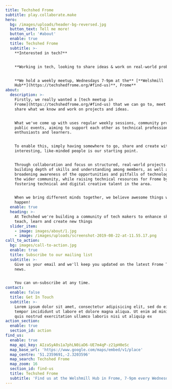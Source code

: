 ```yaml
---
title: Techshed Frome
subtitle: play.collaborate.make
hero:
  bg: /images/uploads/header-bg-reversed.jpg
  button_text: Tell me more!
  button_url: '#about'
  enable: true
  title: Techshed Frome
  subtitle: >-
    **Interested in tech?**


    **Working in tech, looking to share ideas & work on real-world problems?**


    **We hold a weekly meetup, Wednesdays 7-9pm at the** [**Welshmill
    Hub**](https://techshedfrome.org/#find-us)**, Frome**
about:
  description: >-
    Firstly, we really wanted a [tech meetup in
    Frome](https://techshedfrome.org/#find-us) that we can go to, meet people,
    share what we know and work on projects and ideas.


    What we've come up with uses regular weekly sessions, community projects and
    public events, aiming to support each other as technical professionals,
    enthusiasts and learners. 


    To enable this, simply having somewhere to go, share and create with
    interesting, like-minded people is our starting point. 


    Through collaboration and focus on structured, real-world projects we'e
    building depth of skills and understanding among members, as well as
    broadening awareness of the opportunities and pitfalls of technology among
    the wider community, while raising technical resources for Frome by
    fostering technical and digital creative talent in the area.


    When we bring different minds together, we believe awesome things will
    happen!
  enable: true
  heading: >-
    At Techshed we're building a community of tech makers to enhance skills,
    teach, learn and create new things
  slider_item:
    - image: images/about/1.jpg
    - image: /images/uploads/screenshot-2019-08-22-at-11.55.17.png
call_to_action:
  bg: images/call-to-action.jpg
  enable: true
  title: Subscribe to our mailing list
  subtitle: >-
    Give us your email and we'll keep you updated on the latest Frome Tech Shed
    news. 


    You can un-subscribe at any time.
contact:
  enable: false
  title: Get In Touch
  subtitle: >-
    Lorem ipsum dolor sit amet, consectetur adipisicing elit, sed do eiusmod
    tempor incididunt ut labore et dolore magna aliqua. Ut enim ad minim veniam,
    quis nostrud exercitation ullamco laboris nisi ut aliquip ex
action_section:
  enable: true
  section_id: action
find_us:
  enable: true
  map_api_key: AIzaSyA0s1a7phLN0iaD6-UE7m4qP-z21pH0eSc
  map_base_url: 'https://www.google.com/maps/embed/v1/place'
  map_centre: '51.2359691,-2.3203596'
  map_search: Techshed Frome
  map_zoom: 16
  section_id: find-us
  title: Techshed Frome
  subtitle: 'Find us at the Welshmill Hub in Frome, 7-9pm every Wednesday evening'
---
```



